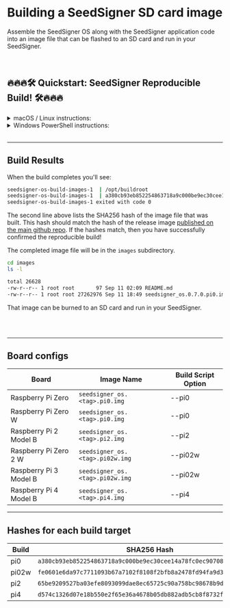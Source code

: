 # Building a SeedSigner SD card image
Assemble the SeedSigner OS along with the SeedSigner application code into an image file that can be flashed to an SD card and run in your SeedSigner.
<br/>
<br/>
<br/>
## 🔥🔥🔥🛠 Quickstart: SeedSigner Reproducible Build! 🛠🔥🔥🔥

<details><summary>macOS / Linux instructions:</summary>
<p>

### Install Dependencies
* Docker (choose one):
    * Desktop users: [Docker Desktop](https://www.docker.com/products/docker-desktop/)
    * Or Linux command line: [Docker Engine](https://docs.docker.com/engine/install/#server)

### Launch the build
In a terminal window:

```bash
# Copy the SeedSigner OS repo to your local machine
git clone --recursive https://github.com/3rdIteration/seedsigner-os.git

# Move into the repo directory
cd seedsigner-os
```

Force Docker to build on a container meant to run on amd64 in order to get an identical result, even if your actual cpu is different:

```bash
export DOCKER_DEFAULT_PLATFORM=linux/amd64
```

Select your board type from the [Board configs](#board-configs) list below. 

If you're unsure, most people should specify `pi0`.

```bash
export BOARD_TYPE=pi0
```

Start the build!

```bash
SS_ARGS="--$BOARD_TYPE --app-repo=https://github.com/3rdIteration/seedsigner --app-branch=0.7.0+Satochip-Beta1" docker compose up --force-recreate --build
```

Building can take 25min to 2.5hrs+ depending on your cpu and will require 20-30 GB of disk space.
</p>
</details>


<details><summary>Windows PowerShell instructions:</summary>
<p>
Recommend running these steps in WSL2 (Windows Subsystem for Linux) so that you can just follow the Linux steps below.

### Install Dependencies
* Docker (choose one):
    * Desktop users: [Docker Desktop](https://www.docker.com/products/docker-desktop/)
    * Or Linux command line: [Docker Engine](https://docs.docker.com/engine/install/#server)
* Windows PowerShell users may also need to [install `git`](https://git-scm.com/download/win)

### Launch the build
In a terminal window:

```bash
# Copy the SeedSigner OS repo to your local machine
git clone --recursive https://github.com/SeedSigner/seedsigner-os.git

# Move into the repo directory
cd seedsigner-os
```

Force Docker to build on a container meant to run on amd64 in order to get an identical result, even if your actual cpu is different:

```powershell
$env:DOCKER_DEFAULT_PLATFORM = 'linux/amd64'
```

Select your board type from the [Board configs](#board-configs) list below. 

If you're unsure, most people should specify `pi0`.

```powershell
$env:BOARD_TYPE = 'pi0'
```

Start the build!

```powershell
# TODO: INCORRECT SYNTAX FOR POWERSHELL(?)
SS_ARGS="--%BOARD_TYPE% --app-branch=0.7.0" docker compose up --force-recreate --build
```

Building can take 25min to 2.5hrs+ depending on your cpu and will require 20-30 GB of disk space.

</p>
</details>
<br>


---

## Build Results
When the build completes you'll see:
```bash
seedsigner-os-build-images-1  | /opt/buildroot
seedsigner-os-build-images-1  | a380cb93eb852254863718a9c000be9ec30cee14a78fc0ec90708308c17c1b8a  /opt/../images/seedsigner_os.0.7.0.pi0.img
seedsigner-os-build-images-1 exited with code 0
```

The second line above lists the SHA256 hash of the image file that was built. This hash should match the hash of the release image [published on the main github repo](https://github.com/SeedSigner/seedsigner/releases/tag/0.7.0). If the hashes match, then you have successfully confirmed the reproducible build!

The completed image file will be in the `images` subdirectory.
```bash
cd images
ls -l

total 26628
-rw-r--r-- 1 root root       97 Sep 11 02:09 README.md
-rw-r--r-- 1 root root 27262976 Sep 11 18:49 seedsigner_os.0.7.0.pi0.img
```

That image can be burned to an SD card and run in your SeedSigner.




<br/>
<br/>

---


## Board configs
| Board                 | Image Name                        | Build Script Option |
| --------------------- | --------------------------------- | ------------------- |
|Raspberry Pi Zero      |`seedsigner_os.<tag>.pi0.img`      | --pi0               |
|Raspberry Pi Zero W    |`seedsigner_os.<tag>.pi0.img`      | --pi0               |
|Raspberry Pi 2 Model B |`seedsigner_os.<tag>.pi2.img`      | --pi2               |
|Raspberry Pi Zero 2 W  |`seedsigner_os.<tag>.pi02w.img`    | --pi02w             |
|Raspberry Pi 3 Model B |`seedsigner_os.<tag>.pi02w.img`    | --pi02w             |
|Raspberry Pi 4 Model B |`seedsigner_os.<tag>.pi4.img`      | --pi4               |


---


## Hashes for each build target
| Build | SHA256 Hash | Image Name |
| ----- | ----------- | ---------- |
| pi0   |`a380cb93eb852254863718a9c000be9ec30cee14a78fc0ec90708308c17c1b8a`|  seedsigner_os.0.7.0.pi0.img|
| pi02w |`fe0601e6da97c7711093b67a7102f8108f2bfb8a2478fd94fa9d3edea5adfb64`|  seedsigner_os.0.7.0.pi02w.img|
| pi2   |`65be9209527ba03efe8093099dae8ec65725c90a758bc98678b9da31639637d7`|  seedsigner_os.0.7.0.pi2.img|
| pi4   |`d574c1326d07e18b550e2f65e36a4678b05db882adb5cb8f8732ff8d75d59809`|  seedsigner_os.0.7.0.pi4.img|
